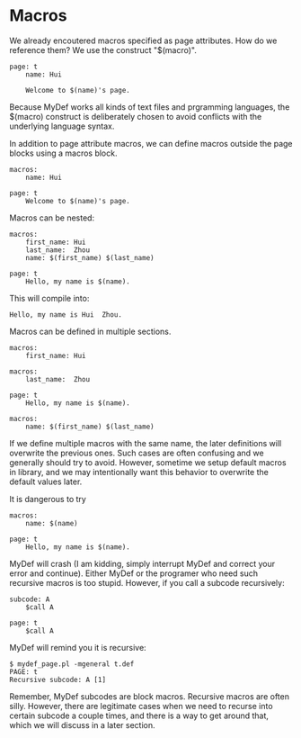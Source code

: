 # Macros

We already encoutered macros specified as page attributes. How do we reference them? We use the construct "$(macro)".

```
page: t
    name: Hui

    Welcome to $(name)'s page.
```

Because MyDef works all kinds of text files and prgramming languages, the $(macro) construct is deliberately chosen to avoid conflicts with the underlying language syntax. 

In addition to page attribute macros, we can define macros outside the page blocks using a macros block.

```
macros:
    name: Hui

page: t
    Welcome to $(name)'s page.
```

Macros can be nested:
```
macros:
    first_name: Hui
    last_name:  Zhou
    name: $(first_name) $(last_name)

page: t
    Hello, my name is $(name).
```

This will compile into:
```
Hello, my name is Hui  Zhou.
```

Macros can be defined in multiple sections.
```
macros:
    first_name: Hui

macros:
    last_name:  Zhou

page: t
    Hello, my name is $(name).

macros:
    name: $(first_name) $(last_name)
```

If we define multiple macros with the same name, the later definitions will overwrite the previous ones. Such cases are often confusing and we generally should try to avoid. However, sometime we setup default macros in library, and we may intentionally want this behavior to overwrite the default values later.

It is dangerous to try
```
macros:
    name: $(name)
    
page: t
    Hello, my name is $(name).
```

MyDef will crash (I am kidding, simply interrupt MyDef and correct your error and continue). Either MyDef or the programer who need such recursive macros is too stupid. However, if you call a subcode recursively:
```
subcode: A
    $call A

page: t
    $call A
```
MyDef will remind you it is recursive:
```
$ mydef_page.pl -mgeneral t.def
PAGE: t
Recursive subcode: A [1]
```
Remember, MyDef subcodes are block macros. Recursive macros are often silly. However, there are legitimate cases when we need to recurse into certain subcode a couple times, and there is a way to get around that, which we will discuss in a later section.

